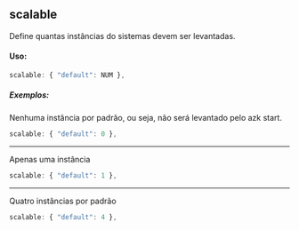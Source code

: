 ## scalable

Define quantas instâncias do sistemas devem ser levantadas.

#### Uso:
```js
scalable: { "default": NUM },
```

##### Exemplos:

Nenhuma instância por padrão, ou seja, não será levantado pelo azk start.
```js
scalable: { "default": 0 },
```

_____________
Apenas uma instância
```js
scalable: { "default": 1 },
```

_____________
Quatro instâncias por padrão
```js
scalable: { "default": 4 },
```
